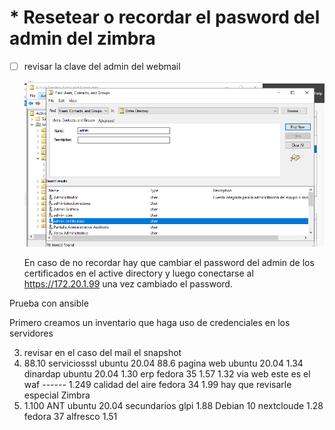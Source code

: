 # * Resetear o recordar el pasword del admin del zimbra

- [ ] revisar la clave del admin del webmail

  ![1737173321219](image/README2/1737173321219.png)

  En caso de no recordar hay que cambiar el password del admin de los certificados en el active directory y luego conectarse al https://172.20.1.99 una vez cambiado el password.

Prueba con ansible

Primero creamos un inventario que haga uso de credenciales en los servidores

3. revisar en el caso del mail el snapshot
4. 88.10   serviciosssl    		ubuntu 20.04
   88.6    pagina web  			ubuntu 20.04
   1.34   dinardap			ubuntu 20.04
   1.30   erp					fedora 35
   1.57
   1.32   via web este es el waf  ------
   1.249  calidad del aire		fedora 34
   1.99   hay que revisarle especial Zimbra
5. 1.100  ANT				ubuntu 20.04
   secundarios
   glpi   1.88				Debian 10
   nextcloude  1.28			fedora 37
   alfresco 1.51
